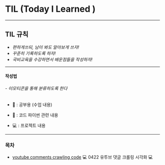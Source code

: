 # TIL (Today I Learned )

<hr/>

## TIL 규칙 

- *편하게쓰되, 남이 봐도 알아보게 쓰자!* 
- *꾸준히 기록하도록 하자!* 
- *국비교육을 수강하면서 배운점들을 작성하자!* 

<hr/>

#### 작성법

###### -  이모티콘을 통해 분류하도록 한다

- 📒 : 공부용 (수업 내용)

- 📑 : 코드 파이썬 관련 내용 

- 💻 : 프로젝트 내용 

<hr/>

### 목차

- [youtube comments crawling code](https://github.com/MINICONVERRTIBLE/TIL/blob/master%EC%9C%A0%ED%88%AC%EB%B8%8C%20%EB%8C%93%EA%B8%80%20%ED%81%AC%EB%A1%A4%EB%9F%AC.py, "py link") 💻 0422 유투브 댓글 크롤링 시각화 💻





